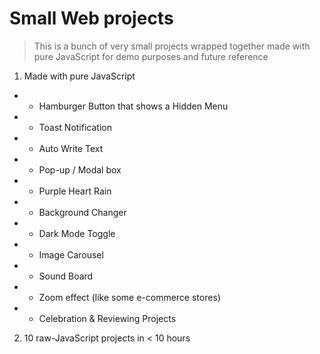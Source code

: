 # Small Web projects

> This is a bunch of very small projects wrapped together made with pure JavaScript for demo purposes and future reference

1. Made with pure JavaScript

- - Hamburger Button that shows a Hidden Menu
- - Toast Notification
- - Auto Write Text
- - Pop-up / Modal box
- - Purple Heart Rain
- - Background Changer
- - Dark Mode Toggle
- - Image Carousel
- - Sound Board
- - Zoom effect (like some e-commerce stores)
- - Celebration & Reviewing Projects

2. 10 raw-JavaScript projects in < 10 hours
